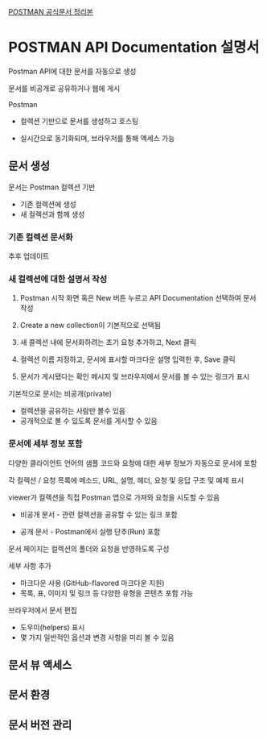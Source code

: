 [POSTMAN 공식문서 정리본](https://learning.postman.com/docs/postman/api-documentation/documenting-your-api/)

# POSTMAN API Documentation 설명서

Postman API에 대한 문서를 자동으로 생성

문서를 비공개로 공유하거나 웹에 게시



Postman

- 컬렉션 기반으로 문서를 생성하고 호스팅

- 실시간으로 동기화되며, 브라우저를 통해 액세스 가능

  

## 문서 생성

문서는 Postman 컬렉션 기반

- 기존 컬렉션에 생성
- 새 컬렉션과 함께 생성



### 기존 컬렉션 문서화

추후 업데이트



### 새 컬렉션에 대한 설명서 작성

1. Postman 시작 화면 혹은 New 버튼 누르고 API Documentation 선택하여 문서 작성

2. Create a new collection이 기본적으로 선택됨

3. 새 콜렉션 내에 문서화하려는 초기 요청 추가하고, Next 클릭

4. 컬렉션 이름 지정하고, 문서에 표시할 마크다운 설명 입력한 후, Save 클릭

5. 문서가 게시됐다는 확인 메시지 및 브라우저에서 문서를 볼 수 있는 링크가 표시



기본적으로 문서는 비공개(private)

- 컬렉션을 공유하는 사람만 볼수 있음
- 공개적으로 볼 수 있도록 문서를 게시할 수 있음



### 문서에 세부 정보 포함

다양한 클라이언트 언어의 샘플 코드와 요청에 대한 세부 정보가 자동으로 문서에 포함

각 컬렉션 / 요청 목록에 메소드, URL, 설명, 헤더, 요청 및 응답 구조 및 예제 표시

viewer가 컬렉션을 직접 Postman 앱으로 가져와 요청을 시도할 수 있음

- 비공개 문서 - 관련 컬렉션을 공유할 수 있는 링크 포함

- 공개 문서 - Postman에서 실행 단추(Run) 포함

문서 페이지는 컬렉션의 폴더와 요청을 반영하도록 구성



세부 사항 추가

- 마크다운 사용 (GitHub-flavored 마크다운 지원)
- 목록, 표, 이미지 및 링크 등 다양한 유형을 콘텐츠 포함 가능



브라우저에서 문서 편집

- 도우미(helpers) 표시
- 몇 가지 일반적인 옵션과 변경 사항을 미리 볼 수 있음



## 문서 뷰 액세스





## 문서 환경

## 문서 버전 관리

